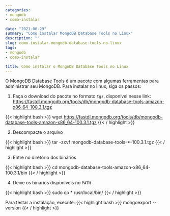 ```yaml
---
categories:
- mongodb
- como-instalar

date: "2021-06-29"
summary: "Como instalar MongoDB Database Tools no Linux"
description: ""
slug: como-instalar-mongodb-database-tools-no-linux
tags:
- mongodb
- como-instalar

title: Como instalar o MongoDB Database Tools no Linux
---
```


O MongoDB Database Tools é um pacote com algumas ferramentas para administrar seu MongoDB. Para instalar no linux, siga os passos:

1. Faça o download do pacote no formato `tgz`, disponível nesse link: https://fastdl.mongodb.org/tools/db/mongodb-database-tools-amazon-x86_64-100.3.1.tgz

{{< highlight bash >}}
wget https://fastdl.mongodb.org/tools/db/mongodb-database-tools-amazon-x86_64-100.3.1.tgz
{{< / highlight >}}

2. Descompacte o arquivo

{{< highlight bash >}}
tar -zxvf mongodb-database-tools-*-100.3.1.tgz
{{< / highlight >}}

3. Entre no diretório dos binários

{{< highlight bash >}}
cd mongodb-database-tools-amazon-x86_64-100.3.1/bin 
{{< / highlight >}}

4. Deixe os binários disponíveis no `PATH`

{{< highlight bash >}}
sudo cp * /usr/local/bin/
{{< / highlight >}}

Para testar a instalação, execute:
{{< highlight bash >}}
mongoexport --version
{{< / highlight >}}

